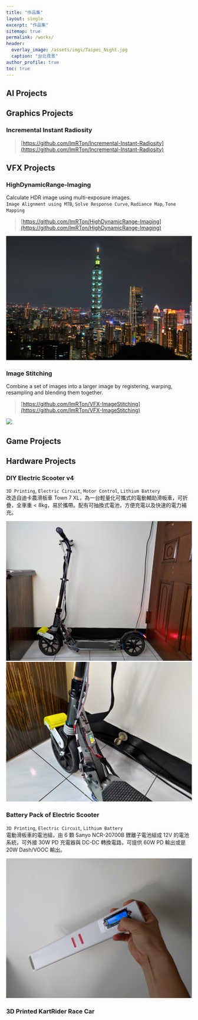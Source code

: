 ```yaml
---
title: "作品集"
layout: single
excerpt: "作品集"
sitemap: true
permalink: /works/
header:
  overlay_image: /assets/imgs/Taipei_Night.jpg
  caption: "台北夜景"
author_profile: true
toc: true
---
```


## AI Projects

## Graphics Projects
### Incremental Instant Radiosity
> [https://github.com/ImRTon/Incremental-Instant-Radiosity](https://github.com/ImRTon/Incremental-Instant-Radiosity)

## VFX Projects
### HighDynamicRange-Imaging
Calculate HDR image using multi-exposure images.  
`Image Alignment using MTB`, `Solve Response Curve`, `Radiance Map`, `Tone Mapping`  
> [https://github.com/ImRTon/HighDynamicRange-Imaging](https://github.com/ImRTon/HighDynamicRange-Imaging)  

![](https://github.com/ImRTon/HighDynamicRange-Imaging/raw/master/results/Elephant_mountain_101/ldr_0.2.jpg)

### Image Stitching
Combine a set of images into a larger image by registering, warping, resampling and blending them together.  
> [https://github.com/ImRTon/VFX-ImageStitching](https://github.com/ImRTon/VFX-ImageStitching)  

![](https://camo.githubusercontent.com/b872e03c94790592cde0ee77c5e76e41677c6dbbbc393d356060624c2d718fac/68747470733a2f2f696d6775722e636f6d2f4462434b4d6b612e6a7067)  


## Game Projects

## Hardware Projects

### DIY Electric Scooter v4
`3D Printing`, `Electric Circuit`, `Motor Control`, `Lithium Battery`  
改造自迪卡農滑板車 Town 7 XL，為一台輕量化可攜式的電動輔助滑板車，可折疊，全車重 < 8kg，易於攜帶。配有可抽換式電池，方便充電以及快速的電力補充。

![](/assets/imgs/Projects/Hardware/ElectricScooterV4/P_20210821_160935.jpg)
![](/assets/imgs/Projects/Hardware/ElectricScooterV4/P_20210821_160948.jpg)

### Battery Pack of Electric Scooter
`3D Printing`, `Electric Circuit`, `Lithium Battery`  
電動滑板車的電池組，由 6 顆 Sanyo NCR-20700B 鋰離子電池組成 12V 的電池系統，可外接 30W PD 充電器與 DC-DC 轉換電路，可提供 60W PD 輸出或是 20W Dash/VOOC 輸出。

![](/assets/imgs/Projects/Hardware/BatteryPackV1/P_20210821_161144.jpg)

### 3D Printed KartRider Race Car


